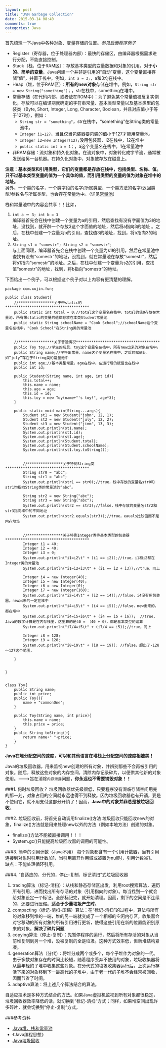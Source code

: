 ```yaml
---
layout: post
title: "JVM Garbage Collection"
date: 2015-03-14 08:40
comments: true
categories: Java
---
```


首先梳理一下Java中各种对象、变量存储的位置。*参见后面程序例子*
	
	
*	Register（寄存器，位于处理器内部）：最快的存储区，由编译器根据需求进行分配，不能直接控制。
*	Stack（栈，位于RAM区）：存放基本类型的变量数据和对象的引用。对于**小的、简单的变量**，Java创建一个并非是引用的“自动”变量，这个变量直接存储“值”，并置于栈中。例如，`int a = 3;`，a和3均在栈中。
*	Heap（堆，位于RAM区）：**所有的new对象**存储在堆中。例如，`String str = new String("something")；`，str在栈中，something在堆中。
*	常量存储（在代码内部，或者放在ROM中）：为了避免某个常量值被反复实例化，存放可以在编译期就确定的字符串常量、基本类型常量以及基本类型的包装类（Byte, Short, Integer, Long, Character, Boolean，并且对应值小于等于127时），例如：
	* `String str = "something"`，str在栈中，“something”在String类的常量池中。
	* `Integer i1=127`，当且仅当包装器要包装的值小于127才能用常量池。
	* `Integer i2=new Integer(12);`没用包装器，i2在栈中，12在堆中
	* `public static int a = 1；`，a这个变量名在栈中，1在常量池中
*	非RAM存储：流对象和持久化对象。在流对象中，对象转化成字节流，通常被发送给另一台机器。在持久化对象中，对象被存放在磁盘上。
<!--more-->


>
**注意：基本类型和引用类型，它们的变量都是存放在栈中，包括类型、名称、值。只不过基本类型变量的值为一个具体的值，而引用类型的变量的值为对象在堆中的地址。**	    
另外，一个类的名字，一个类字段的名字/所属类型，一个类方法的名字/返回类型/参数名与所属类型，也会存在常量池中。（详见[常量池](http://baike.baidu.com/view/8680346.htm)）


栈和常量池中的内容会共享！！比如，

1.	`int a ＝ 3; int b = 3`       
编译器首先会在栈中创建一个变量为a的引用，然后查找有没有字面值为3的地址，没找到，就开辟一个存放3这个字面值的地址，然后将a指向3的地址	。之后，在栈中创建一个变量为b的引用，查找值3的地址，找到，将b指向3的地址。
2.	`String s1 = "somestr"; String s2 = "somestr";`      
与上面同理，编译器首先会在栈中创建一个变量为s1的引用，然后在常量池中查找有没有“somestr”的地址，没找到，就在常量池在存放“somestr”，然后将s1指向“somestr”的地址。之后，在栈中创建一个变量为s2的引用，查找值“somestr”的地址，找到，将b指向“somestr”的地址。

下面给出一个例子，可以根据这个例子对以上内容有更清楚的理解。
	
	package com.xujin.fun;

	public class Student{
		//****************关于带static的**************************************
		public static int total = 0;//total这个变量名在栈中，total的值0存放在常量池，所有带static的变量的值都存放在本类Student常量池
		public static String schoolName = "Cook School";//schoolName这个变量名在栈中，"Cook School"在String类的常量池

		
		//****************关于普通情况**************************************
		public Toy toy;//学生的玩具，toy这个变量名在栈中，所有new出来的对象在堆中。
		public String name;//字符串常量，name这个变量名在栈中，之后的赋值比如“july”存在于String类的常量池中
		public int age;//基本类型常量，age在栈中，在运行后的赋值也在栈中
		public int id;
		
		public Student(String name, int age, int id){
			this.total++;
			this.name = name;
			this.age = age;
			this.id = id;
			this.toy = new Toy(name+"'s toy!", age*3);
		}
		
		public static void main(String...args){
			Student st1 = new Student("john", 12, 1);
			Student st2 = new Student("july", 12, 2);
			Student st3 = new Student("jimm", 13, 3);
			System.out.println(st1.name);
			System.out.println(st1.id);
			System.out.println(st1.age);
			System.out.println(Student.total);
			System.out.println(Student.schoolName);
			System.out.println(st1.toy.toString());
			
			
			//****************关于特例String类**************************************
			String str0 = "abc";
			String str1 = "abc"; 
			System.out.println(str1 == str0);//true，栈中存放的变量名str0和str1均指向String类的常量池的“abc”。
			
			String str2 = new String("abc");
			String str3 = new String("abc"); 
			System.out.println(str2 == str3);//false，栈中存放的变量名str2和str3指向堆中的不同地址
			System.out.println(str2.equals(str3));//true，eauals比较值而不是内存地址
			
			
			//****************关于特例Integer类等基本类型的包装器**************************************
			Integer i1 = 40;
	        Integer i2 = 40;
	        Integer i3 = 0;
	        System.out.println("i1=i2\t" + (i1 == i2));//true，i1和i2都在Integer类的常量池
	        System.out.println("i1=i2+i3\t" + (i1 == i2 + i3));//true，同上
	        
	        Integer i4 = new Integer(40);
	        Integer i5 = new Integer(40);
	        Integer i6 = new Integer(0);
	        Integer i7 = new Integer(160);
	        System.out.println("i2=i4\t" + (i2 == i4));//false，i4没有用包装器，new出来的一定在堆中
	        System.out.println("i4=i5\t" + (i4 == i5));//false，new出来的，都在堆中
	        System.out.println("i4=i5+i6\t" + (i4 == i5 + i6));  //true，Java的数学计算是在内存栈里，这里算的是40 = （40 + 0），都是基本类型的运算
	        System.out.println("i7/4=i5\t" + (i7/4 == i5));//true，同上
	        
	        Integer i8 = 128;
	        Integer i9 = 128;
	        System.out.println("i8=i9\t" + (i8 == i9)); //false，超出了-128～127这个范围，   

		}
		
		
	}


	class Toy{
		public String name;
		public int price;
		public Toy(){
			name = "commonOne";
		}
		
		public Toy(String name, int price){
			this.name = name;
			this.price = price;
		}
		public String toString(){
			return name+" "+price;
		}
	}






**Java在堆分配空间的速度，可以和其他语言在堆栈上分配空间的速度相媲美！**



Java的垃圾回收器，用来监视new创建的所有对象，并辨别那些不会再被引用的对象。随后，释放这些对象的内存空间，清除内存记录碎片，以便供其他新的对象使用。--->旨在消除`内存泄露`问题，**你永远也不需要销毁对象！！**

###1. 何时垃圾回收？
垃圾回收器优先级很低，只要程序没有濒临存储空间用完的那一刻，对象占用的空间就永远也得不到释放。因为垃圾回收器也有开销，要是不使用它，就不用支付这部分开销了！因而，**Java中的对象并非总是被垃圾回收**。

###2. 垃圾回收前，将首先自动调用finalize()方法
垃圾回收只能回收new的对象，finalize()方法就是用来处理new以外的方法（例如本地方法）创建的对象。

*	finalize()方法不能被直接调用！！！
*	System.gc()只能提高垃圾回收器的调用的可能性。

###3. 简单的引用计数（Java不用）
每个对象都含有一个引用计数器，当有引用连接到对象时引用计数加1，当引用离开作用域或被置为null时，引用计数减1。      
缺点：不能处理循环引用。

###4. “自适应的、分代的，停止-复制、标记清扫”式垃圾回收器
1.	tracing算法（标记-清扫）：从栈和静态存储区出发，利用root搜索算法，遍历所有引用，进而找出所有存活的对象（引用指向的对象）。每当找到一个就会给对象设定一个标记。全部标记完，就开始清理。因而，剩下的空间是不连续的，还要进行压缩。**适合于少量垃圾产生时**。
2.	compacting（标记-清扫-压缩）算法：在“标记-清扫”的过程中，算法将所有的对象移到堆的一端，堆的另一端就变成了一个相邻的空闲内存区，收集器会对它移动的所有对象的所有引用进行更新，使得这些引用在新的位置能识别原来的对象。**解决了碎片问题**
3.	copying算法（停止-复制）：先暂停程序的运行，然后将所有存活的对象从当前堆复制到另一个堆，没被复制的全是垃圾。这种方式效率低，但新堆结构紧凑。
4.	generation算法（分代）：将堆分成两个或多个，每个子堆作为对象的一代。由于多数对象存在的时间比较短，随着程序丢弃不使用的对象，垃圾收集器将从最年轻的子堆中收集这些对象。在分代式的垃圾收集器运行后，上次运行存活下来的对象移到下一最高代的子堆中，由于老一代的子堆不会经常被回收，因而节省了时间。
5.	adaptive算法：将上述几个算法结合的算法。	

自适应技术是多种方式结合的方法。如果Java虚拟机监视到所有对象都很稳定，垃圾回收器效率降低的话，就切换到“标记-清扫“方式；同样，如果堆空间出现许多碎片，就会切换到“停止-复制”方式。


###参考资料

*	[Java堆、栈和常量池](http://blog.csdn.net/shuaihj/article/details/10446901)
*	《Java编程思想》
*	[Java垃圾回收](http://baike.baidu.com/view/14960900.htm)
